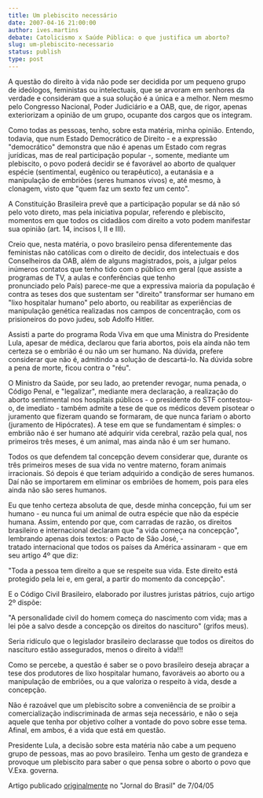 ```yaml
---
title: Um plebiscito necessário
date: 2007-04-16 21:00:00
author: ives.martins
debate: Catolicismo x Saúde Pública: o que justifica um aborto?
slug: um-plebiscito-necessario
status: publish 
type: post
---
```


  
A questão do direito à vida não pode ser decidida por um pequeno grupo de ideólogos, feministas ou intelectuais, que se arvoram em senhores da verdade e consideram que a sua solução é a única e a melhor. Nem mesmo pelo Congresso Nacional, Poder Judiciário e a OAB, que, de rigor, apenas exteriorizam a opinião de um grupo, ocupante dos cargos que os integram.  
  
Como todas as pessoas, tenho, sobre esta matéria, minha opinião. Entendo, todavia, que num Estado Democrático de Direito - e a expressão "democrático" demonstra que não é apenas um Estado com regras jurídicas, mas de real participação popular -, somente, mediante um plebiscito, o povo poderá decidir se é favorável ao aborto de qualquer espécie (sentimental, eugênico ou terapêutico), a eutanásia e a manipulação de embriões (seres humanos vivos) e, até mesmo, à clonagem, visto que "quem faz um sexto fez um cento".  
  
A Constituição Brasileira prevê que a participação popular se dá não só pelo voto direto, mas pela iniciativa popular, referendo e plebiscito, momentos em que todos os cidadãos com direito a voto podem manifestar sua opinião (art. 14, incisos I, II e III).  
  
Creio que, nesta matéria, o povo brasileiro pensa diferentemente das feministas não católicas com o direito de decidir, dos intelectuais e dos Conselheiros da OAB, além de alguns magistrados, pois, a julgar pelos inúmeros contatos que tenho tido com o público em geral (que assiste a programas de TV, a aulas e conferências que tenho  
pronunciado pelo País) parece-me que a expressiva maioria da população é contra as teses dos que sustentam ser "direito" transformar ser humano em "lixo hospitalar humano" pelo aborto, ou reabilitar as experiências de manipulação genética realizadas nos campos de concentração, com os prisioneiros do povo judeu, sob Adolfo Hitler.  
  
Assisti a parte do programa Roda Viva em que uma Ministra do Presidente Lula, apesar de médica, declarou que faria abortos, pois ela ainda não tem certeza se o embrião é ou não um ser humano. Na dúvida, prefere considerar que não é, admitindo a solução de descartá-lo. Na dúvida sobre a pena de morte, ficou contra o "réu".   
  
O Ministro da Saúde, por seu lado, ao pretender revogar, numa penada, o Código Penal, e "legalizar", mediante mera declaração, a realização do aborto sentimental nos hospitais públicos - o presidente do STF contestou-o, de imediato - também admite a tese de que os médicos devem pisotear o juramento que fizeram quando se formaram, de que nunca fariam o aborto (juramento de Hipócrates). A tese em que se fundamentam é simples: o embrião não é ser humano até adquirir vida cerebral, razão pela qual, nos primeiros três meses, é um animal, mas ainda não é um ser humano.  
  
Todos os que defendem tal concepção devem considerar que, durante os três primeiros meses de sua vida no ventre materno, foram animais irracionais. Só depois é que teriam adquirido a condição de seres humanos. Daí não se importarem em eliminar os embriões de homem, pois para eles ainda não são seres humanos.  
  
Eu que tenho certeza absoluta de que, desde minha concepção, fui um ser humano - eu nunca fui um animal de outra espécie que não da espécie humana. Assim, entendo por que, com carradas de razão, os direitos brasileiro e internacional declaram que "a vida começa na concepção", lembrando apenas dois textos: o Pacto de São José, -  
tratado internacional que todos os países da América assinaram - que em seu artigo 4º que diz:  
  
"Toda a pessoa tem direito a que se respeite sua vida. Este direito está protegido pela lei e, em geral, a partir do momento da concepção".  
  
E o Código Civil Brasileiro, elaborado por ilustres juristas pátrios, cujo artigo 2º dispõe:  
  
"A personalidade civil do homem começa do nascimento com vida; mas a lei põe a salvo desde a concepção os direitos do nascituro" (grifos meus).  
  
Seria ridículo que o legislador brasileiro declarasse que todos os direitos do nascituro estão assegurados, menos o direito à vida!!!  
  
Como se percebe, a questão é saber se o povo brasileiro deseja abraçar a tese dos produtores de lixo hospitalar humano, favoráveis ao aborto ou a manipulação de embriões, ou a que valoriza o respeito à vida, desde a concepção.  
  
Não é razoável que um plebiscito sobre a conveniência de se proibir a comercialização indiscriminada de armas seja necessário, e não o seja aquele que tenha por objetivo colher a vontade do povo sobre esse tema. Afinal, em ambos, é a vida que está em questão.  
  
Presidente Lula, a decisão sobre esta matéria não cabe a um pequeno grupo de pessoas, mas ao povo brasileiro. Tenha um gesto de grandeza e provoque um plebiscito para saber o que pensa sobre o aborto o povo que V.Exa. governa.  
  
Artigo publicado [originalmente](http://www.gandramartins.adv.br/artigos_detail.asp?ID=332) no "Jornal do Brasil" de 7/04/05
